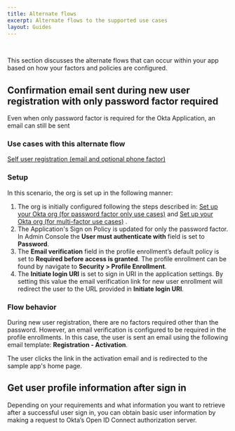 ```yaml
---
title: Alternate flows
excerpt: Alternate flows to the supported use cases
layout: Guides
---
```


<div class="oie-embedded-sdk">

<ApiLifecycle access="ie" /><br>

<StackSelector />

This section discusses the alternate flows that can occur within your app
based on how your factors and policies are configured.

## Confirmation email sent during new user registration with only password factor required

Even when only password factor is required for the Okta Application, an email can still be sent

### Use cases with this alternate flow

[Self user registration (email and optional phone factor)](/docs/guides/oie-embedded-sdk-use-cases/aspnet/oie-embedded-sdk-use-case-self-reg/)

### Setup

In this scenario, the org is set up in the following manner:

1. The org is initially configured following the steps described in:
[Set up your Okta org (for password factor only use cases)](/docs/guides/oie-embedded-common-org-setup/aspnet/main/#set-up-your-okta-org-for-password-factor-only-use-cases)
and
[Set up your Okta org (for multi-factor use cases)](/docs/guides/oie-embedded-common-org-setup/aspnet/main/#set-up-your-okta-org-for-multifactor-use-cases) .
1. The Application's Sign on Policy is updated for only the password factor. In
   Admin Console the **User must authenticate with** field is set to **Password**.
1. The **Email verification** field in the profile enrollment’s default policy
   is set to **Required before access is granted**. The profile enrollment can
   be found by navigate to **Security > Profile Enrollment**.
1. The **Initiate login URI** is set to sign in URI in the application settings. By setting this
   value the email verification link for new user enrollment will redirect the user
   to the URL provided in **Initiate login URI**.

### Flow behavior

During new user registration, there are no factors required other than
the password. However, an email verification is configured to be required
in the profile enrollments. In this case, the user is sent an email using
the following email template: **Registration - Activation**.

The user clicks the link in the activation email and is redirected to the
sample app's home page.

## Get user profile information after sign in

Depending on your requirements and what information you want to retrieve after a
successful user sign in, you can obtain basic user
information by making a request to Okta’s Open ID Connect authorization server.

<StackSnippet snippet="getuserprofile" />


</div>
